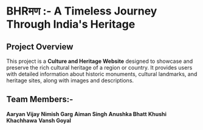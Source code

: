 # BHRमण :- A Timeless Journey Through India's Heritage

## Project Overview
This project is a **Culture and Heritage Website** designed to showcase and preserve the rich cultural heritage of a region or country. It provides users with detailed information about historic monuments, cultural landmarks, and heritage sites, along with images and descriptions.

## Team Members:-
**Aaryan Vijay**
**Nimish Garg**
**Aiman Singh**
**Anushka Bhatt**
**Khushi Khachhawa**
**Vansh Goyal**

